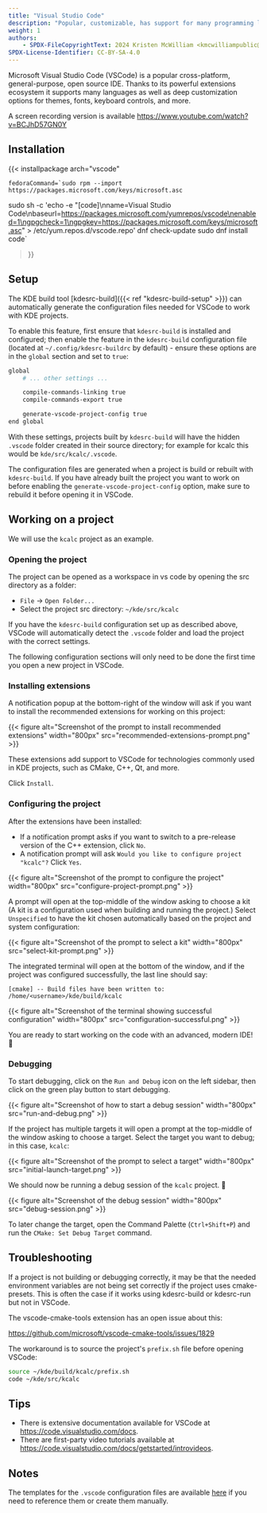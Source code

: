 ```yaml
---
title: "Visual Studio Code"
description: "Popular, customizable, has support for many programming languages."
weight: 1
authors:
    - SPDX-FileCopyrightText: 2024 Kristen McWilliam <kmcwilliampublic@gmail.com>
SPDX-License-Identifier: CC-BY-SA-4.0
---
```


Microsoft Visual Studio Code (VSCode) is a popular cross-platform, general-purpose, open source IDE. Thanks to its powerful extensions ecosystem it supports many languages as well as deep customization options for themes, fonts, keyboard controls, and more.

A screen recording version is available https://www.youtube.com/watch?v=BCJhD57GN0Y

## Installation

{{< installpackage
    arch="vscode"

    fedoraCommand=`sudo rpm --import https://packages.microsoft.com/keys/microsoft.asc
sudo sh -c 'echo -e "[code]\nname=Visual Studio Code\nbaseurl=https://packages.microsoft.com/yumrepos/vscode\nenabled=1\ngpgcheck=1\ngpgkey=https://packages.microsoft.com/keys/microsoft.asc" > /etc/yum.repos.d/vscode.repo'
dnf check-update
sudo dnf install code`
 >}}


## Setup

The KDE build tool [kdesrc-build]({{< ref "kdesrc-build-setup" >}}) can
automatically generate the configuration files needed for VSCode to work with
KDE projects.

To enable this feature, first ensure that `kdesrc-build` is installed and
configured; then enable the feature in the `kdesrc-build` configuration file 
(located at `~/.config/kdesrc-buildrc` by default) - ensure these options are in 
the `global` section and set to `true`:

```bash
global
    # ... other settings ...

    compile-commands-linking true
    compile-commands-export true

    generate-vscode-project-config true
end global
```

With these settings, projects built by `kdesrc-build` will have the hidden
`.vscode` folder created in their source directory; for example for kcalc this
would be `kde/src/kcalc/.vscode`.

The configuration files are generated when a project is build or rebuilt with 
`kdesrc-build`. If you have already built the project you want to work on 
before enabling the `generate-vscode-project-config` option, make sure to 
rebuild it before opening it in VSCode.


## Working on a project

We will use the `kcalc` project as an example.


### Opening the project

The project can be opened as a workspace in vs code by opening the src directory as a folder:

* `File` -> `Open Folder...`
* Select the project src directory: `~/kde/src/kcalc`

If you have the `kdesrc-build` configuration set up as described above, VSCode
will automatically detect the `.vscode` folder and load the project with the
correct settings.

The following configuration sections will only need to be done the first time
you open a new project in VSCode.


### Installing extensions

A notification popup at the bottom-right of the window will ask if you want to
install the recommended extensions for working on this project:

{{< figure alt="Screenshot of the prompt to install recommended extensions" width="800px" src="recommended-extensions-prompt.png" >}}

These extensions add support to VSCode for technologies commonly used in KDE 
projects, such as CMake, C++, Qt, and more.

Click `Install`.


### Configuring the project

After the extensions have been installed:

- If a notification prompt asks if you want to switch to a pre-release version
  of the C++ extension, click `No`.
- A notification prompt will ask `Would you like to configure project "kcalc"?`
  Click `Yes`.

{{< figure alt="Screenshot of the prompt to configure the project" width="800px" src="configure-project-prompt.png" >}}

A prompt will open at the top-middle of the window asking to choose a kit (A kit 
is a configuration used when building and running the project.) Select 
`Unspecified` to have the kit chosen automatically based on the project and 
system configuration:

{{< figure alt="Screenshot of the prompt to select a kit" width="800px" src="select-kit-prompt.png" >}}

The integrated terminal will open at the bottom of the window, and if the
project was configured successfully, the last line should say:

```
[cmake] -- Build files have been written to: /home/<username>/kde/build/kcalc
```

{{< figure alt="Screenshot of the terminal showing successful configuration" width="800px" src="configuration-successful.png" >}}

You are ready to start working on the code with an advanced, modern IDE! 🎉


### Debugging

To start debugging, click on the `Run and Debug` icon on the left sidebar, then 
click on the green play button to start debugging.

{{< figure alt="Screenshot of how to start a debug session" width="800px" src="run-and-debug.png" >}}

If the project has multiple targets it will open a prompt at the top-middle of 
the window asking to choose a target. Select the target you want to debug; in
this case, `kcalc`:

{{< figure alt="Screenshot of the prompt to select a target" width="800px" src="initial-launch-target.png" >}}

We should now be running a debug session of the `kcalc` project. 🚀

{{< figure alt="Screenshot of the debug session" width="800px" src="debug-session.png" >}}

To later change the target, open the Command Palette (`Ctrl+Shift+P`) and run 
the `CMake: Set Debug Target` command.


## Troubleshooting

If a project is not building or debugging correctly, it may be that the needed environment variables are not being set correctly if the project uses cmake-presets. This is often the case if it works using kdesrc-build or kdesrc-run but not in VSCode.

The vscode-cmake-tools extension has an open issue about this:

https://github.com/microsoft/vscode-cmake-tools/issues/1829

The workaround is to source the project's `prefix.sh` file before opening VSCode:

```bash
source ~/kde/build/kcalc/prefix.sh
code ~/kde/src/kcalc
```


## Tips

- There is extensive documentation available for VSCode at
  https://code.visualstudio.com/docs.
- There are first-party video tutorials available at
  https://code.visualstudio.com/docs/getstarted/introvideos.


## Notes

The templates for the `.vscode` configuration files are available
[here](https://invent.kde.org/sdk/kdesrc-build/-/tree/master/data/vscode) if you
need to reference them or create them manually.
